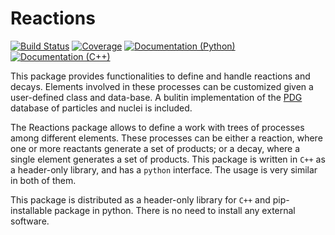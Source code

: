 Reactions
=========

[![Build Status](https://travis-ci.com/mramospe/reactions.svg?branch=master)](https://travis-ci.com/mramospe/reactions)
[![Coverage](https://codecov.io/gh/mramospe/reactions/branch/master/graph/badge.svg)](https://codecov.io/gh/mramospe/reactions)
[![Documentation (Python)](https://img.shields.io/badge/python_documentation-link-blue.svg)](https://reactions.readthedocs.io/en/latest)
[![Documentation (C++)](https://img.shields.io/badge/c++_documentation-link-blue.svg)](https://reactions.readthedocs.io/en/latest/_static/cpp)

This package provides functionalities to define and handle reactions and decays.
Elements involved in these processes can be customized given a user-defined class and data-base.
A bulitin implementation of the [PDG](https://pdg.lbl.gov) database of particles and nuclei
is included.

The Reactions package allows to define a work with trees of processes among different
elements.
These processes can be either a reaction, where one or more reactants generate a set
of products; or a decay, where a single element generates a set of products.
This package is written in `C++` as a header-only library, and has a `python`
interface.
The usage is very similar in both of them.

This package is distributed as a header-only library for `C++`  and pip-installable package in python.
There is no need to install any external software.
